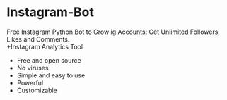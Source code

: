 # Instagram-Bot
Free Instagram Python Bot to Grow ig Accounts: Get Unlimited Followers, Likes and Comments.<br>
+Instagram Analytics Tool

+ Free and open source
+ No viruses
+ Simple and easy to use
+ Powerful
+ Customizable 
